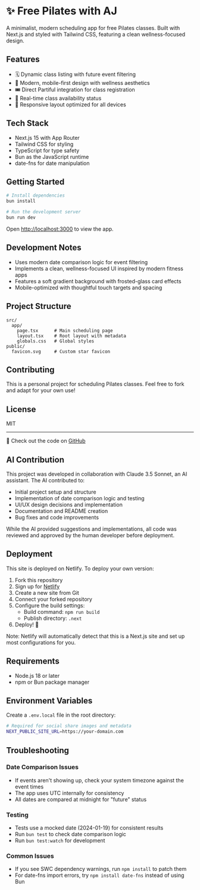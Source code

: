 # ✨ Free Pilates with AJ

A minimalist, modern scheduling app for free Pilates classes. Built with Next.js and styled with Tailwind CSS, featuring a clean wellness-focused design.

## Features

- 🗓️ Dynamic class listing with future event filtering
- 💫 Modern, mobile-first design with wellness aesthetics
- 🎟️ Direct Partiful integration for class registration
- 🔄 Real-time class availability status
- 📱 Responsive layout optimized for all devices

## Tech Stack

- Next.js 15 with App Router
- Tailwind CSS for styling
- TypeScript for type safety
- Bun as the JavaScript runtime
- date-fns for date manipulation

## Getting Started

```bash
# Install dependencies
bun install

# Run the development server
bun run dev
```

Open [http://localhost:3000](http://localhost:3000) to view the app.

## Development Notes

- Uses modern date comparison logic for event filtering
- Implements a clean, wellness-focused UI inspired by modern fitness apps
- Features a soft gradient background with frosted-glass card effects
- Mobile-optimized with thoughtful touch targets and spacing

## Project Structure

```
src/
  app/
    page.tsx      # Main scheduling page
    layout.tsx    # Root layout with metadata
    globals.css   # Global styles
public/
  favicon.svg     # Custom star favicon
```

## Contributing

This is a personal project for scheduling Pilates classes. Feel free to fork and adapt for your own use!

## License

MIT

---
🌟 Check out the code on [GitHub](https://github.com/andrewjaykeller/pilates-schedule)

## AI Contribution

This project was developed in collaboration with Claude 3.5 Sonnet, an AI assistant. The AI contributed to:
- Initial project setup and structure
- Implementation of date comparison logic and testing
- UI/UX design decisions and implementation
- Documentation and README creation
- Bug fixes and code improvements

While the AI provided suggestions and implementations, all code was reviewed and approved by the human developer before deployment.

## Deployment

This site is deployed on Netlify. To deploy your own version:

1. Fork this repository
2. Sign up for [Netlify](https://www.netlify.com)
3. Create a new site from Git
4. Connect your forked repository
5. Configure the build settings:
   - Build command: `npm run build`
   - Publish directory: `.next`
6. Deploy! 🚀

Note: Netlify will automatically detect that this is a Next.js site and set up most configurations for you.

## Requirements

- Node.js 18 or later
- npm or Bun package manager

## Environment Variables

Create a `.env.local` file in the root directory:

```bash
# Required for social share images and metadata
NEXT_PUBLIC_SITE_URL=https://your-domain.com
```

## Troubleshooting

### Date Comparison Issues
- If events aren't showing up, check your system timezone against the event times
- The app uses UTC internally for consistency
- All dates are compared at midnight for "future" status

### Testing
- Tests use a mocked date (2024-01-19) for consistent results
- Run `bun test` to check date comparison logic
- Run `bun test:watch` for development

### Common Issues
- If you see SWC dependency warnings, run `npm install` to patch them
- For date-fns import errors, try `npm install date-fns` instead of using Bun
